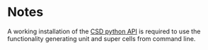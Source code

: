 Notes
=====

A working installation of the
[CSD python API](https://downloads.ccdc.cam.ac.uk/documentation/API/#)
is required to use the functionality generating unit and super cells from
command line.
